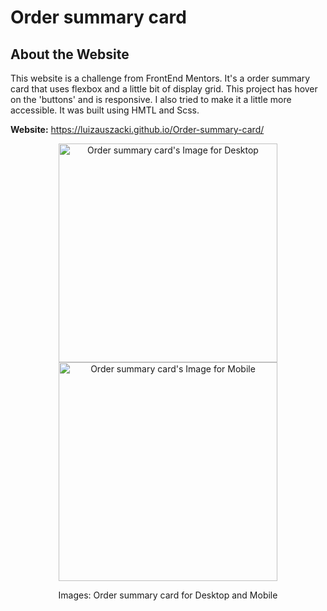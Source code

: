 # Order summary card

## About the Website
This website is a challenge from FrontEnd Mentors.
It's a order summary card that uses flexbox and a little bit of display grid.
This project has hover on the 'buttons' and is responsive.
I also tried to make it a little more accessible.
It was built using HMTL and Scss.

**Website:** https://luizauszacki.github.io/Order-summary-card/

<div align="center"> 
  <img src="https://user-images.githubusercontent.com/105115163/180349623-62d61a00-2084-4d3a-a3f7-29e78d8b810d.png" height="350" alt="Order summary card's Image for Desktop">
  <img src="https://user-images.githubusercontent.com/105115163/180349626-678f51dd-559b-4840-ac60-c75eafab7fcd.png" height="350" alt="Order summary card's Image for Mobile">
  <br/>
  <p>Images: Order summary card for Desktop and Mobile</p>
</div>
